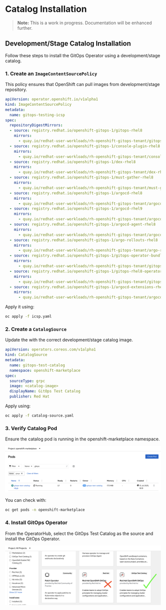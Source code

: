 # Catalog Installation

> **Note:** This is a work in progress. Documentation will be enhanced further.

## Development/Stage Catalog Installation

Follow these steps to install the GitOps Operator using a development/stage catalog.

### 1. Create an `ImageContentSourcePolicy`

This policy ensures that OpenShift can pull images from development/stage repository.

```yaml
apiVersion: operator.openshift.io/v1alpha1
kind: ImageContentSourcePolicy
metadata:
  name: gitops-testing-icsp
spec:
  repositoryDigestMirrors:
  - source: registry.redhat.io/openshift-gitops-1/gitops-rhel8
    mirrors:
      - quay.io/redhat-user-workloads/rh-openshift-gitops-tenant/gitops-rhel8
  - source: registry.redhat.io/openshift-gitops-1/console-plugin-rhel8
    mirrors:
      - quay.io/redhat-user-workloads/rh-openshift-gitops-tenant/console-plugin-rhel8
  - source: registry.redhat.io/openshift-gitops-1/dex-rhel8
    mirrors:
      - quay.io/redhat-user-workloads/rh-openshift-gitops-tenant/dex-rhel8
  - source: registry.redhat.io/openshift-gitops-1/must-gather-rhel8
    mirrors:
      - quay.io/redhat-user-workloads/rh-openshift-gitops-tenant/must-gather-rhel8
  - source: registry.redhat.io/openshift-gitops-1/argocd-rhel8
    mirrors:
      - quay.io/redhat-user-workloads/rh-openshift-gitops-tenant/argocd-rhel8
  - source: registry.redhat.io/openshift-gitops-1/argocd-rhel9
    mirrors:
      - quay.io/redhat-user-workloads/rh-openshift-gitops-tenant/argocd-rhel9
  - source: registry.redhat.io/openshift-gitops-1/argocd-agent-rhel8
    mirrors:
      - quay.io/redhat-user-workloads/rh-openshift-gitops-tenant/argocd-agent-rhel8
  - source: registry.redhat.io/openshift-gitops-1/argo-rollouts-rhel8
    mirrors:
      - quay.io/redhat-user-workloads/rh-openshift-gitops-tenant/argo-rollouts-rhel8
  - source: registry.redhat.io/openshift-gitops-1/gitops-operator-bundle
    mirrors:
      - quay.io/redhat-user-workloads/rh-openshift-gitops-tenant/gitops-operator-bundle
  - source: registry.redhat.io/openshift-gitops-1/gitops-rhel8-operator
    mirrors:
      - quay.io/redhat-user-workloads/rh-openshift-gitops-tenant/gitops-rhel8-operator
  - source: registry.redhat.io/openshift-gitops-1/argocd-extensions-rhel8
    mirrors:
      - quay.io/redhat-user-workloads/rh-openshift-gitops-tenant/argocd-extensions-rhel8
```

Apply it using:

```bash
oc apply -f icsp.yaml
```

### 2. Create a `CatalogSource`
Update the <catalog-image> with the correct development/stage catalog image.

```yaml
apiVersion: operators.coreos.com/v1alpha1
kind: CatalogSource
metadata:
  name: gitops-test-catalog
  namespace: openshift-marketplace
spec:
  sourceType: grpc
  image: <catalog-image>
  displayName: GitOps Test Catalog
  publisher: Red Hat
```

Apply using:
```bash
oc apply -f catalog-source.yaml
```

### 3. Verify Catalog Pod

Ensure the catalog pod is running in the openshift-marketplace namespace.

![Catalog Pod](assets/catalog-pod.png)

You can check with:

```bash
oc get pods -n openshift-marketplace
```

### 4. Install GitOps Operator

From the OperatorHub, select the GitOps Test Catalog as the source and install the GitOps Operator.

![Operator Installation from Dev/Stage Catalog](assets/operator-install.png)